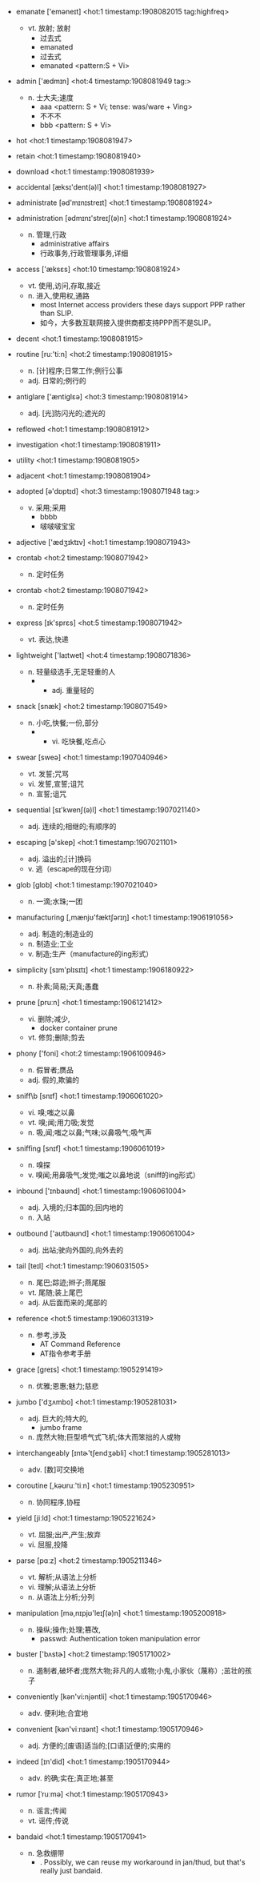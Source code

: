 - emanate ['eməneɪt] <hot:1 timestamp:1908082015 tag:highfreq>  
    + vt. 放射; 放射
        * 过去式  
        * emanated  
        * 过去式  
        * emanated <pattern:S + Vi>  

- admin ['ædmɪn] <hot:4 timestamp:1908081949 tag:>  
    + n. 士大夫;速度
        * aaa <pattern: S + Vi; tense: was/ware + Ving>  
        * 不不不  
        * bbb <pattern: S + Vi>  

- hot <hot:1 timestamp:1908081947>  

- retain <hot:1 timestamp:1908081940>  

- download <hot:1 timestamp:1908081939>  

- accidental [æksɪ'dent(ə)l] <hot:1 timestamp:1908081927>  

- administrate [əd'mɪnɪstreɪt] <hot:1 timestamp:1908081924>  

- administration [ədmɪnɪ'streɪʃ(ə)n] <hot:1 timestamp:1908081924>  
    + n. 管理,行政
        * administrative affairs
        * 行政事务,行政管理事务,详细  

- access ['æksɛs] <hot:10 timestamp:1908081924>  
    + vt. 使用,访问,存取,接近
    + n. 进入,使用权,通路
        * most Internet access providers these days support PPP rather than SLIP.  
        * 如今，大多数互联网接入提供商都支持PPP而不是SLIP。  

- decent <hot:1 timestamp:1908081915>  

- routine [ruː'tiːn] <hot:2 timestamp:1908081915>  
    + n. [计]程序;日常工作;例行公事
    + adj. 日常的;例行的

- antiglare ['æntiglɛə] <hot:3 timestamp:1908081914>  
    + adj. [光]防闪光的;遮光的

- reflowed <hot:1 timestamp:1908081912>  

- investigation <hot:1 timestamp:1908081911>  

- utility <hot:1 timestamp:1908081905>  

- adjacent <hot:1 timestamp:1908081904>  

- adopted [ə'dɒptɪd] <hot:3 timestamp:1908071948 tag:>  
    + v. 采用;采用
        * bbbb   
        * 啵啵啵宝宝  

- adjective ['ædʒɪktɪv] <hot:1 timestamp:1908071943>  

- crontab <hot:2 timestamp:1908071942>  
    + n. 定时任务

- crontab <hot:2 timestamp:1908071942>  
    + n. 定时任务

- express [ɪk'sprɛs] <hot:5 timestamp:1908071942>  
    + vt. 表达,快递

- lightweight ['laɪtwet] <hot:4 timestamp:1908071836>  
    + n. 轻量级选手,无足轻重的人
        * + adj. 重量轻的  

- snack [snæk] <hot:2 timestamp:1908071549>  
    + n. 小吃,快餐;一份,部分
        * + vi. 吃快餐,吃点心  

- swear [sweə] <hot:1 timestamp:1907040946>
    + vt. 发誓;咒骂
    + vi. 发誓,宣誓;诅咒
    + n. 宣誓;诅咒

- sequential [sɪ'kwenʃ(ə)l] <hot:1 timestamp:1907021140>
    + adj. 连续的;相继的;有顺序的

- escaping [ə'skep] <hot:1 timestamp:1907021101>
    + adj. 溢出的;[计]换码
    + v. 逃（escape的现在分词）

- glob [glɒb] <hot:1 timestamp:1907021040>
    + n. 一滴;水珠;一团

- manufacturing [,mænjʊ'fæktʃərɪŋ] <hot:1 timestamp:1906191056>
    + adj. 制造的;制造业的
    + n. 制造业;工业
    + v. 制造;生产（manufacture的ing形式）

- simplicity [sɪm'plɪsɪtɪ] <hot:1 timestamp:1906180922>
    + n. 朴素;简易;天真;愚蠢

- prune [pruːn] <hot:1 timestamp:1906121412>
    + vi. 删除;减少,
        * docker container prune
    + vt. 修剪;删除;剪去

- phony ['foni] <hot:2 timestamp:1906100946>
    + n. 假冒者;赝品
    + adj. 假的,欺骗的

- sniff\b [snɪf] <hot:1 timestamp:1906061020>
    + vi. 嗅;嗤之以鼻
    + vt. 嗅;闻;用力吸;发觉
    + n. 吸,闻;嗤之以鼻;气味;以鼻吸气;吸气声

- sniffing [snɪf] <hot:1 timestamp:1906061019>
    + n. 嗅探
    + v. 嗅闻;用鼻吸气;发觉;嗤之以鼻地说（sniff的ing形式）

- inbound ['ɪnbaʊnd] <hot:1 timestamp:1906061004>
    + adj. 入境的;归本国的;回内地的
    + n. 入站

- outbound ['aʊtbaʊnd] <hot:1 timestamp:1906061004>
    + adj. 出站;驶向外国的,向外去的

- tail [teɪl] <hot:1 timestamp:1906031505>
    + n. 尾巴;踪迹;辫子;燕尾服
    + vt. 尾随;装上尾巴
    + adj. 从后面而来的;尾部的

- reference <hot:5 timestamp:1906031319>
    + n. 参考,涉及
        * AT Command Reference
        * AT指令参考手册

- grace [greɪs] <hot:1 timestamp:1905291419>
    + n. 优雅;恩惠;魅力;慈悲

- jumbo ['dʒʌmbo] <hot:1 timestamp:1905281031>
    + adj. 巨大的;特大的,
        * jumbo frame
    + n. 庞然大物;巨型喷气式飞机;体大而笨拙的人或物

- interchangeably [ɪntɚ'tʃendʒəbli] <hot:1 timestamp:1905281013>
    + adv. [数]可交换地

- coroutine [,kəʊruː'tiːn] <hot:1 timestamp:1905230951>
    + n. 协同程序,协程

- yield [jiːld] <hot:1 timestamp:1905221624>
    + vt. 屈服;出产,产生;放弃
    + vi. 屈服,投降

- parse [pɑːz] <hot:2 timestamp:1905211346>
    + vt. 解析;从语法上分析
    + vi. 理解;从语法上分析
    + n. 从语法上分析;分列

- manipulation [mə,nɪpjʊ'leɪʃ(ə)n] <hot:1 timestamp:1905200918>
    + n. 操纵;操作;处理;篡改,
        * passwd: Authentication token manipulation error

- buster ['bʌstɚ] <hot:2 timestamp:1905171002>
    + n. 遏制者,破坏者;庞然大物;非凡的人或物;小鬼,小家伙（蔑称）;茁壮的孩子

- conveniently [kən'vi:njəntli] <hot:1 timestamp:1905170946>
    + adv. 便利地;合宜地

- convenient [kən'viːnɪənt] <hot:1 timestamp:1905170946>
    + adj. 方便的;[废语]适当的;[口语]近便的;实用的

- indeed [ɪn'did] <hot:1 timestamp:1905170944>
    + adv. 的确;实在;真正地;甚至

- rumor [ˈruːmə] <hot:1 timestamp:1905170943>
    + n. 谣言;传闻
    + vt. 谣传;传说

- bandaid <hot:1 timestamp:1905170941>
    + n. 急救绷带
        * . Possibly, we can reuse my workaround in jan/thud, but that's really just bandaid.

